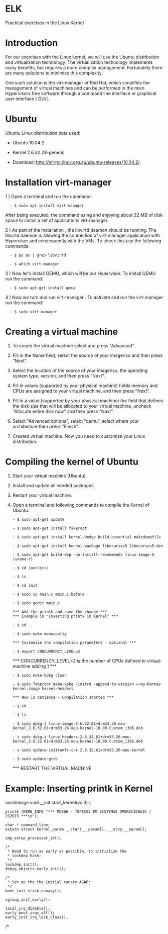 ELK
===

Practical exercises in the Linux Kernel

Introduction
===========

For our exercises with the Linux kernel, we will use the Ubuntu distribution and virtualization technology. The virtualization technology implements many benefits, but requires a more complex management. Fortunately there are many solutions to minimize this complexity.

One such solution is the virt-manager of Red Hat, which simplifies the management of virtual machines and can be performed in the main Hypervisors free software through a command line interface or graphical user interface ( GUI ).


Ubuntu
======

Ubuntu Linux distribution data used:

- Ubuntu 10.04.2

- Kernel 2.6.32.28-generic

- Download: http://mirror.linux.org.au/ubuntu-releases/10.04.2/


Installation virt-manager
===================

1 ) Open a terminal and run the command:

      - $ sudo apt-install virt-manager

After being executed, the command using and enjoying about 22 MB of disk space to install a set of applications virt-manager.

2 ) As part of the installation , the libvirtd daemon should be running. The libvirtd daemon is allowing the connection of virt-manager application with Hypervisor and consequently with the VMs. To check this use the following commands:

      - $ ps ax | grep libvirtd

      - $ which virt-manager

3 ) Now let's install QEMU, which will be our Hypervisor. To install QEMU run the command:

      - $ sudo apt-get install qemu

4 ) Now we turn and run virt-manager . To activate and run the virt-manager run the command:

      - $ sudo virt-manager

      
Creating a virtual machine
==========================

1) To create the virtual machine select and press "Advanced".

2) Fill in the Name field, select the source of your image/iso and then press "Next".

3) Select the location of the source of your image/iso, the operating system type, version, and then press "Next".

4) Fill in values (supported by your physical machine) fields memory and CPUs are assigned to your virtual machine, and then press "Next".

5) Fill in a value (supported by your physical machine) the field that defines the disk size that will be allocated to your virtual machine, uncheck "Allocate entire disk now" and then press "Next".

6) Select "Advanced options", select "qemu", select where your architecture then press "Finish".

7) Created virtual machine. Now you need to customize your Linux distribution.


Compiling the kernel of Ubuntu
=========================

1) Start your virtual machine (Ubuntu).

2) Install and update all needed packages.

3) Restart your virtual machine.

3) Open a terminal and following commands to compile the Kernel of Ubuntu:

       - $ sudo apt-get update

       - $ sudo apt-get install fakeroot

       - $ sudo apt-get install kernel-wedge build-essential makedumpfile

       - $ sudo apt-get install kernel-package libncurses5 libncurses5-dev

       - $ sudo apt-get build-dep -no-install-recommends linux-image-$ (uname-r)

       - $ cd /usr/src/

       - $ ls

       - $ cd init

       - $ sudo cp main.c main.c.before

       - $ sudo gedit main.c

       *** Add the printk and save the change ***
       *** Example in "Inserting printk in Kernel" ***

       - $ cd ..

       - $ sudo make menuconfig

       *** Customize the compilation parameters - optional ***

       - $ export CONCURRENCY_LEVEL=2

      *** CONCURRENCY_LEVEL=2 is the number of CPUs defined to virtual-machine adding 1 ***

       - $ sudo make-kpkg clean

       - $ sudo fakeroot make-kpkg -initrd -append-to-version =-my-Kerney kernel-image kernel-headers

       *** Now is patience - Compilation started ***

       - $ cd ..

       - $ ls

       - $ sudo dpkg-i linux-image-2.6.32.61+drm33.26-meu-kernel_2.6.32.61+drm33.26-meu-kernel-10.00.Custom_i386.deb

       - s sudo dpkg-i linux-headers-2.6.32.61+drm33.26-meu-kernel_2.6.32.61+drm33.26-meu-kernel-10.00.Custom_i386.deb

       - s sudo update-initramfs-c-k 2.6.32.61+drm33.26-meu-kernel

       - $ sudo update-grub

      *** RESTART THE VIRTUAL MACHINE


Example: Inserting printk in Kernel
============================

asmlinkage void __init start_kernel(void)
{

	printk (KERN_INFO "*** MO806 - TÓPICOS EM SISTEMAS OPERACIONAIS / 2S2013 ***\n");

	char * command_line;
	extern struct kernel_param __start___param[], __stop___param[];

	smp_setup_processor_id();

	/*
	 * Need to run as early as possible, to initialize the
	 * lockdep hash:
	 */
	lockdep_init();
	debug_objects_early_init();

	/*
	 * Set up the the initial canary ASAP:
	 */
	boot_init_stack_canary();

	cgroup_init_early();

	local_irq_disable();
	early_boot_irqs_off();
	early_init_irq_lock_class();

/*


